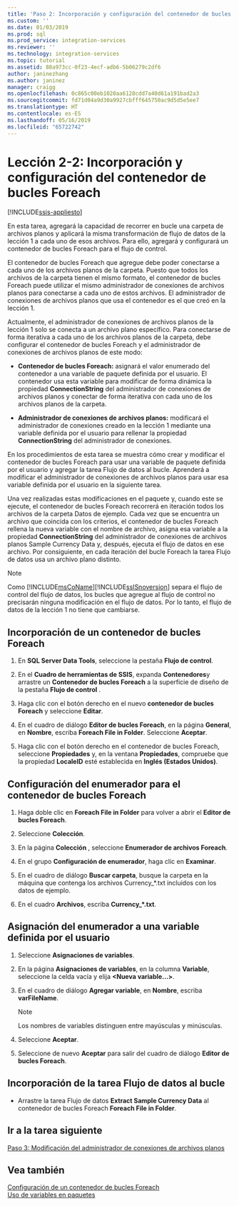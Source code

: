 ```yaml
---
title: 'Paso 2: Incorporación y configuración del contenedor de bucles Foreach | Microsoft Docs'
ms.custom: ''
ms.date: 01/03/2019
ms.prod: sql
ms.prod_service: integration-services
ms.reviewer: ''
ms.technology: integration-services
ms.topic: tutorial
ms.assetid: 88a973cc-0f23-4ecf-adb6-5b06279c2df6
author: janinezhang
ms.author: janinez
manager: craigg
ms.openlocfilehash: 0c865c00eb1020aa6128cdd7a40d61a191bad2a3
ms.sourcegitcommit: fd71d04a9d30a9927cbfff645750ac9d5d5e5ee7
ms.translationtype: HT
ms.contentlocale: es-ES
ms.lasthandoff: 05/16/2019
ms.locfileid: "65722742"
---
```

# <a name="lesson-2-2-add-and-configure-the-foreach-loop-container"></a>Lección 2-2: Incorporación y configuración del contenedor de bucles Foreach

[!INCLUDE[ssis-appliesto](../includes/ssis-appliesto-ssvrpluslinux-asdb-asdw-xxx.md)]



En esta tarea, agregará la capacidad de recorrer en bucle una carpeta de archivos planos y aplicará la misma transformación de flujo de datos de la lección 1 a cada uno de esos archivos. Para ello, agregará y configurará un contenedor de bucles Foreach para el flujo de control.  
  
El contenedor de bucles Foreach que agregue debe poder conectarse a cada uno de los archivos planos de la carpeta. Puesto que todos los archivos de la carpeta tienen el mismo formato, el contenedor de bucles Foreach puede utilizar el mismo administrador de conexiones de archivos planos para conectarse a cada uno de estos archivos. El administrador de conexiones de archivos planos que usa el contenedor es el que creó en la lección 1.  
  
Actualmente, el administrador de conexiones de archivos planos de la lección 1 solo se conecta a un archivo plano específico. Para conectarse de forma iterativa a cada uno de los archivos planos de la carpeta, debe configurar el contenedor de bucles Foreach y el administrador de conexiones de archivos planos de este modo:  
  
-   **Contenedor de bucles Foreach:** asignará el valor enumerado del contenedor a una variable de paquete definida por el usuario. El contenedor usa esta variable para modificar de forma dinámica la propiedad **ConnectionString** del administrador de conexiones de archivos planos y conectar de forma iterativa con cada uno de los archivos planos de la carpeta.  
  
-   **Administrador de conexiones de archivos planos:** modificará el administrador de conexiones creado en la lección 1 mediante una variable definida por el usuario para rellenar la propiedad **ConnectionString** del administrador de conexiones.  
  
En los procedimientos de esta tarea se muestra cómo crear y modificar el contenedor de bucles Foreach para usar una variable de paquete definida por el usuario y agregar la tarea Flujo de datos al bucle. Aprenderá a modificar el administrador de conexiones de archivos planos para usar esa variable definida por el usuario en la siguiente tarea.  
  
Una vez realizadas estas modificaciones en el paquete y, cuando este se ejecute, el contenedor de bucles Foreach recorrerá en iteración todos los archivos de la carpeta Datos de ejemplo. Cada vez que se encuentra un archivo que coincida con los criterios, el contenedor de bucles Foreach rellena la nueva variable con el nombre de archivo, asigna esa variable a la propiedad **ConnectionString** del administrador de conexiones de archivos planos Sample Currency Data y, después, ejecuta el flujo de datos en ese archivo. Por consiguiente, en cada iteración del bucle Foreach la tarea Flujo de datos usa un archivo plano distinto.  
  
> [!NOTE]  
> Como [!INCLUDE[msCoName](../includes/msconame-md.md)][!INCLUDE[ssISnoversion](../includes/ssisnoversion-md.md)] separa el flujo de control del flujo de datos, los bucles que agregue al flujo de control no precisarán ninguna modificación en el flujo de datos. Por lo tanto, el flujo de datos de la lección 1 no tiene que cambiarse.  
  
## <a name="add-a-foreach-loop-container"></a>Incorporación de un contenedor de bucles Foreach  
  
1.  En **SQL Server Data Tools**, seleccione la pestaña **Flujo de control**.  
  
2.  En el **Cuadro de herramientas de SSIS**, expanda **Contenedores**y arrastre un **Contenedor de bucles Foreach** a la superficie de diseño de la pestaña **Flujo de control** .  
  
3.  Haga clic con el botón derecho en el nuevo **contenedor de bucles Foreach** y seleccione **Editar**.  
  
4.  En el cuadro de diálogo **Editor de bucles Foreach**, en la página **General**, en **Nombre**, escriba **Foreach File in Folder**. Seleccione **Aceptar**.  
  
5.  Haga clic con el botón derecho en el contenedor de bucles Foreach, seleccione **Propiedades** y, en la ventana **Propiedades**, compruebe que la propiedad **LocaleID** esté establecida en **Inglés (Estados Unidos)**.  
  
## <a name="configure-the-enumerator-for-the-foreach-loop-container"></a>Configuración del enumerador para el contenedor de bucles Foreach  
  
1.  Haga doble clic en **Foreach File in Folder** para volver a abrir el **Editor de bucles Foreach**.  
  
2.  Seleccione **Colección**.  
  
3.  En la página **Colección** , seleccione **Enumerador de archivos Foreach**.  
  
4.  En el grupo **Configuración de enumerador**, haga clic en **Examinar**.  
  
5.  En el cuadro de diálogo **Buscar carpeta**, busque la carpeta en la máquina que contenga los archivos Currency_*.txt incluidos con los datos de ejemplo.

6.  En el cuadro **Archivos**, escriba **Currency_\*.txt**.  
  
## <a name="map-the-enumerator-to-a-user-defined-variable"></a>Asignación del enumerador a una variable definida por el usuario  
  
1.  Seleccione **Asignaciones de variables**.  
  
2.  En la página **Asignaciones de variables**, en la columna **Variable**, seleccione la celda vacía y elija **\<Nueva variable…>**.  
  
3.  En el cuadro de diálogo **Agregar variable**, en **Nombre**, escriba **varFileName**.  
  
    > [!NOTE]  
    > Los nombres de variables distinguen entre mayúsculas y minúsculas.  
  
4.  Seleccione **Aceptar**.  
  
5.  Seleccione de nuevo **Aceptar** para salir del cuadro de diálogo **Editor de bucles Foreach**.  
  
## <a name="add-the-data-flow-task-to-the-loop"></a>Incorporación de la tarea Flujo de datos al bucle  
  
-   Arrastre la tarea Flujo de datos **Extract Sample Currency Data** al contenedor de bucles Foreach **Foreach File in Folder**.  
  
## <a name="go-to-next-task"></a>Ir a la tarea siguiente  
[Paso 3: Modificación del administrador de conexiones de archivos planos](../integration-services/lesson-2-3-modifying-the-flat-file-connection-manager.md)  
  
## <a name="see-also"></a>Vea también  
[Configuración de un contenedor de bucles Foreach](https://msdn.microsoft.com/library/519c6f96-5e1f-47d2-b96a-d49946948c25)  
[Uso de variables en paquetes](https://msdn.microsoft.com/library/7742e92d-46c5-4cc4-b9a3-45b688ddb787)  
  
  
  
